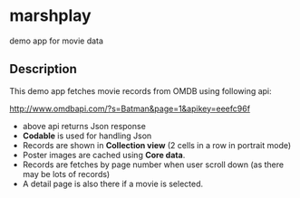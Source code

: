 # marshplay
demo app for movie data



## Description

This demo app fetches  movie records from OMDB using following api:

http://www.omdbapi.com/?s=Batman&page=1&apikey=eeefc96f

* above api returns Json response
* **Codable** is used for handling Json
* Records are shown in **Collection view** (2 cells in a row in portrait mode)
* Poster images are cached using **Core data**.
* Records are fetches by page number when user scroll down (as there may be lots of records)
* A detail page is also there if a movie is selected.

